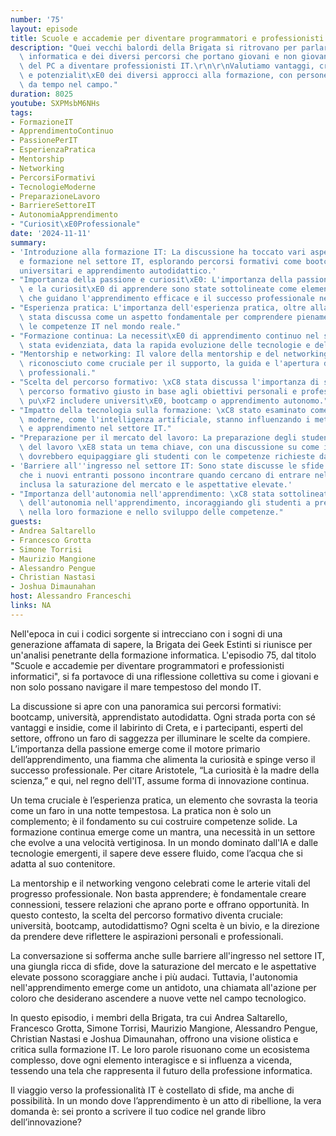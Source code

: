 ```yaml
---
number: '75'
layout: episode
title: Scuole e accademie per diventare programmatori e professionisti informatici
description: "Quei vecchi balordi della Brigata si ritrovano per parlare di formazione\
  \ informatica e dei diversi percorsi che portano giovani e non giovani praticanti\
  \ del PC a diventare professionisti IT.\r\n\r\nValutiamo vantaggi, criticit\xE0\
  \ e potenzialit\xE0 dei diversi approcci alla formazione, con persone che lavorano\
  \ da tempo nel campo."
duration: 8025
youtube: SXPMsbM6NHs
tags:
- FormazioneIT
- ApprendimentoContinuo
- PassionePerIT
- EsperienzaPratica
- Mentorship
- Networking
- PercorsiFormativi
- TecnologieModerne
- PreparazioneLavoro
- BarriereSettoreIT
- AutonomiaApprendimento
- "Curiosit\xE0Professionale"
date: '2024-11-11'
summary:
- 'Introduzione alla formazione IT: La discussione ha toccato vari aspetti dell''educazione
  e formazione nel settore IT, esplorando percorsi formativi come bootcamp, studi
  universitari e apprendimento autodidattico.'
- "Importanza della passione e curiosit\xE0: L'importanza della passione per l'IT\
  \ e la curiosit\xE0 di apprendere sono state sottolineate come elementi cruciali\
  \ che guidano l'apprendimento efficace e il successo professionale nel settore."
- "Esperienza pratica: L'importanza dell'esperienza pratica, oltre alla teoria, \xE8\
  \ stata discussa come un aspetto fondamentale per comprendere pienamente e applicare\
  \ le competenze IT nel mondo reale."
- "Formazione continua: La necessit\xE0 di apprendimento continuo nel settore IT \xE8\
  \ stata evidenziata, data la rapida evoluzione delle tecnologie e delle pratiche."
- "Mentorship e networking: Il valore della mentorship e del networking \xE8 stato\
  \ riconosciuto come cruciale per il supporto, la guida e l'apertura di opportunit\xE0\
  \ professionali."
- "Scelta del percorso formativo: \xC8 stata discussa l'importanza di scegliere il\
  \ percorso formativo giusto in base agli obiettivi personali e professionali, che\
  \ pu\xF2 includere universit\xE0, bootcamp o apprendimento autonomo."
- "Impatto della tecnologia sulla formazione: \xC8 stato esaminato come le tecnologie\
  \ moderne, come l'intelligenza artificiale, stanno influenzando i metodi di insegnamento\
  \ e apprendimento nel settore IT."
- "Preparazione per il mercato del lavoro: La preparazione degli studenti per il mercato\
  \ del lavoro \xE8 stata un tema chiave, con una discussione su come i percorsi formativi\
  \ dovrebbero equipaggiare gli studenti con le competenze richieste dagli impiegatori."
- 'Barriere all''ingresso nel settore IT: Sono state discusse le sfide e le barriere
  che i nuovi entranti possono incontrare quando cercano di entrare nel settore IT,
  inclusa la saturazione del mercato e le aspettative elevate.'
- "Importanza dell'autonomia nell'apprendimento: \xC8 stata sottolineata l'importanza\
  \ dell'autonomia nell'apprendimento, incoraggiando gli studenti a prendere iniziativa\
  \ nella loro formazione e nello sviluppo delle competenze."
guests:
- Andrea Saltarello
- Francesco Grotta
- Simone Torrisi
- Maurizio Mangione
- Alessandro Pengue
- Christian Nastasi
- Joshua Dimaunahan
host: Alessandro Franceschi
links: NA
---
```

Nell'epoca in cui i codici sorgente si intrecciano con i sogni di una generazione affamata di sapere, la Brigata dei Geek Estinti si riunisce per un'analisi penetrante della formazione informatica. L'episodio 75, dal titolo "Scuole e accademie per diventare programmatori e professionisti informatici", si fa portavoce di una riflessione collettiva su come i giovani e non solo possano navigare il mare tempestoso del mondo IT.

La discussione si apre con una panoramica sui percorsi formativi: bootcamp, università, apprendistato autodidatta. Ogni strada porta con sé vantaggi e insidie, come il labirinto di Creta, e i partecipanti, esperti del settore, offrono un faro di saggezza per illuminare le scelte da compiere. L’importanza della passione emerge come il motore primario dell’apprendimento, una fiamma che alimenta la curiosità e spinge verso il successo professionale. Per citare Aristotele, “La curiosità è la madre della scienza,” e qui, nel regno dell'IT, assume forma di innovazione continua.

Un tema cruciale è l’esperienza pratica, un elemento che sovrasta la teoria come un faro in una notte tempestosa. La pratica non è solo un complemento; è il fondamento su cui costruire competenze solide. La formazione continua emerge come un mantra, una necessità in un settore che evolve a una velocità vertiginosa. In un mondo dominato dall'IA e dalle tecnologie emergenti, il sapere deve essere fluido, come l’acqua che si adatta al suo contenitore.

La mentorship e il networking vengono celebrati come le arterie vitali del progresso professionale. Non basta apprendere; è fondamentale creare connessioni, tessere relazioni che aprano porte e offrano opportunità. In questo contesto, la scelta del percorso formativo diventa cruciale: università, bootcamp, autodidattismo? Ogni scelta è un bivio, e la direzione da prendere deve riflettere le aspirazioni personali e professionali.

La conversazione si sofferma anche sulle barriere all'ingresso nel settore IT, una giungla ricca di sfide, dove la saturazione del mercato e le aspettative elevate possono scoraggiare anche i più audaci. Tuttavia, l'autonomia nell'apprendimento emerge come un antidoto, una chiamata all'azione per coloro che desiderano ascendere a nuove vette nel campo tecnologico.

In questo episodio, i membri della Brigata, tra cui Andrea Saltarello, Francesco Grotta, Simone Torrisi, Maurizio Mangione, Alessandro Pengue, Christian Nastasi e Joshua Dimaunahan, offrono una visione olistica e critica sulla formazione IT. Le loro parole risuonano come un ecosistema complesso, dove ogni elemento interagisce e si influenza a vicenda, tessendo una tela che rappresenta il futuro della professione informatica.

Il viaggio verso la professionalità IT è costellato di sfide, ma anche di possibilità. In un mondo dove l’apprendimento è un atto di ribellione, la vera domanda è: sei pronto a scrivere il tuo codice nel grande libro dell’innovazione?
